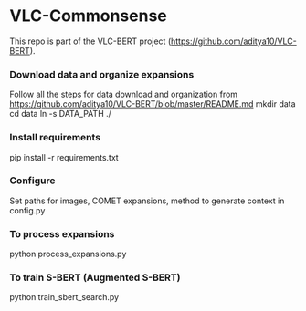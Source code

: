 # VLC-Commonsense
This repo is part of the VLC-BERT project (https://github.com/aditya10/VLC-BERT).


### Download data and organize expansions
Follow all the steps for data download and organization from https://github.com/aditya10/VLC-BERT/blob/master/README.md
mkdir data
cd data
ln -s DATA_PATH ./

### Install requirements
pip install -r requirements.txt

### Configure 
Set paths for images, COMET expansions, method to generate context in config.py

### To process expansions
python process_expansions.py

### To train S-BERT (Augmented S-BERT)
python train_sbert_search.py

